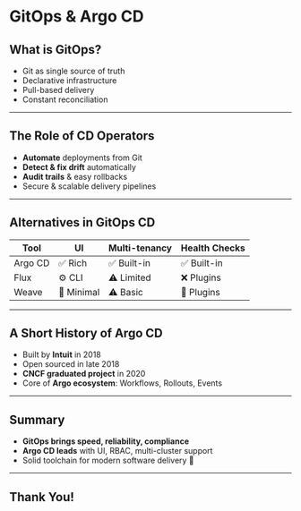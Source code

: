 # GitOps & Argo CD

## What is GitOps?
- Git as single source of truth
- Declarative infrastructure
- Pull-based delivery
- Constant reconciliation

---

## The Role of CD Operators
- **Automate** deployments from Git
- **Detect & fix drift** automatically
- **Audit trails** & easy rollbacks
- Secure & scalable delivery pipelines

---

## Alternatives in GitOps CD

| Tool    | UI     | Multi-tenancy | Health Checks |
|---------|--------|----------------|----------------|
| Argo CD | ✅ Rich | ✅ Built-in    | ✅ Built-in    |
| Flux    | ⚙️ CLI | ⚠️ Limited     | ❌ Plugins     |
| Weave    | 🧩 Minimal | ⚠️ Basic       | 🔧 Plugins     |

---

## A Short History of Argo CD
- Built by **Intuit** in 2018
- Open sourced in late 2018
- **CNCF graduated project** in 2020
- Core of **Argo ecosystem**: Workflows, Rollouts, Events

---

## Summary

- **GitOps brings speed, reliability, compliance**
- **Argo CD leads** with UI, RBAC, multi-cluster support
- Solid toolchain for modern software delivery 🚀

---

## Thank You!
